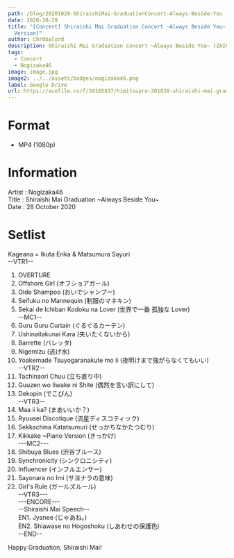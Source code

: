 ```yaml
---
path: /blog/20201029-ShiraishiMai-GraduationConcert-Always-Beside-You
date: 2020-10-29
title: "[Concert] Shiraishi Mai Graduation Concert ~Always Beside You~ (ZAIKO
  Version)"
author: Chr0balord
description: Shiraishi Mai Graduation Concert ~Always Beside You~ (ZAIKO Version)
tags:
  - Concert
  - Nogizaka46
image: image.jpg
image2: ../../assets/badges/nogizaka46.png
label: Google Drive
url: https://acefile.co/f/39165837/himitsupro-201028-shiraishi-mai-graduation-concert-always-beside-you-zaiko-version-mp4
---
```

# Format

* MP4 (1080p)

# Information

Artist : Nogizaka46 <br>
Title : Shiraishi Mai Graduation \~Always Beside You\~ <br>
Date : 28 October 2020 <br>

# Setlist

Kageana = Ikuta Erika & Matsumura Sayuri <br>
--VTR1--

1. OVERTURE
2. Offshore Girl (オフショアガール)
3. Oide Shampoo (おいでシャンプー)
4. Seifuku no Mannequin (制服のマネキン)
5. Sekai de Ichiban Kodoku na Lover (世界で一番 孤独な Lover) <br>
   --MC1--
6. Guru Guru Curtain (ぐるぐるカーテン)
7. Ushinaitakunai Kara (失いたくないから)
8. Barrette (バレッタ)
9. Nigemizu (逃げ水)
10. Yoakemade Tsuyogaranakute mo ii (夜明けまで強がらなくてもいい) <br>
    --VTR2--
11. Tachinaori Chuu (立ち直り中)
12. Guuzen wo Iiwake ni Shite (偶然を言い訳にして)
13. Dekopin (でこぴん) <br>
    --VTR3--
14. Maa ii ka? (まあいいか？)
15. Ryuusei Discotique (流星ディスコティック)
16. Sekkachina Katatsumuri (せっかちなかたつむり)
17. Kikkake ~Piano Version (きっかけ) <br>
    ---MC2---
18. Shibuya Blues (渋谷ブルース)
19. Synchronicity (シンクロニシティ)
20. Influencer (インフルエンサー)
21. Sayonara no Imi (サヨナラの意味)
22. Girl's Rule (ガールズルール) <br>
    --VTR3--- <br>
    ---ENCORE--- <br>
    --Shiraishi Mai Speech-- <br>
    EN1. Jyanee (じゃあね。) <br>
    EN2. Shiawase no Hogoshoku (しあわせの保護色) <br>
    --END-- <br>

Happy Graduation, Shiraishi Mai!